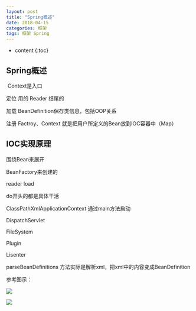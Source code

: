 ```yaml
---
layout: post
title: "Spring概述"
date: 2018-04-15
categories: 框架
tags: 框架 Spring
---
```

* content
{:toc}
## Spring概述

​	Context是入口

定位   用的 Reader 结尾的


加载   BeanDefinition保存类信息，包括OOP关系


注册   Factroy、Context 就是把用户所定义的Bean放到IOC容器中（Map）



## IOC实现原理

围绕Bean来展开

BeanFactory来创建的

reader   load

do开头的都是具体干活



ClassPathXmlApplicationContext   通过main方法启动

DispatchServlet

FileSystem

Plugin

Lisenter



parseBeanDefinitions 方法实际是解析xml，把xml中的内容变成BeanDefinition

参考图示：


  ![](https://github.com/xsj34567/xsj34567.github.io/tree/master/image/2018-04-15_Spring系统概述及IOC实现原理_课堂笔记.png)

![](/Users/xushijian/git/opensource/blog/xsj34567.github.io/image/2018-04-15_Spring系统概述及IOC实现原理_课堂笔记.png)
